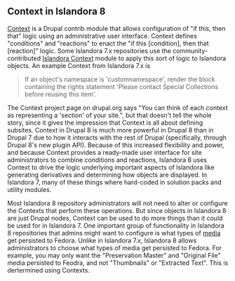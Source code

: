 ## Context in Islandora 8

[Context](https://www.drupal.org/project/context) is a Drupal contrib module that allows configuration of "if this, then that" logic using an administrative user interface. Context defines "conditions" and "reactions" to enact the "if this [condition], then that [reaction]" logic. Some Islandora 7.x repositories use the community-contributed [Islandora Context](https://github.com/SFULibrary/islandora_context) module to apply this sort of logic to Islandora objects. An example Context from Islandora 7.x is

> If an object's namespace is 'customnamespace', render the block containing the rights statement 'Please contact Special Collections before reusing this item'.

The Context project page on drupal.org says "You can think of each context as representing a 'section' of your site.", but that doesn't tell the whole story, since it gives the impression that Context is all about defining subsites. Context in Drupal 8 is much more powerful in Drupal 8 than in Drupal 7 due to how it interacts with the rest of Drupal (specifically, through Drupal 8's new plugin API). Because of this increased flexibility and power, and because Context provides a ready-made user interface for site administrators to combine conditions and reactions, Islandora 8 uses Context to drive the logic underlying important aspects of Islandora like generating derivatives and determining how objects are displayed. In Islandora 7, many of these things where hard-coded in solution packs and utility modules.

Most Islandora 8 repository administrators will not need to alter or configure the Contexts that perform these operations. But since objects in Islandora 8 are just Drupal nodes, Context can be used to do more things than it could be used for in Islandora 7. One important group of functionality in Islandora 8 repositories that admins might want to configure is what types of [media](datastreams.md) get persisted to Fedora. Unlike in Islandora 7.x, Islandora 8 allows administrators to choose what types of media get persisted to Fedora. For example, you may only want the "Preservation Master" and "Original File" media persisted to Feodra, and not "Thumbnails" or "Extracted Text". This is dertermined using Contexts.
